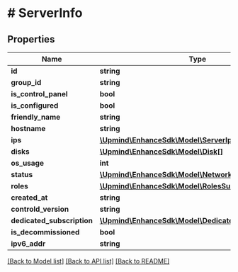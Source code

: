 # # ServerInfo

## Properties

Name | Type | Description | Notes
------------ | ------------- | ------------- | -------------
**id** | **string** |  |
**group_id** | **string** |  |
**is_control_panel** | **bool** |  |
**is_configured** | **bool** |  |
**friendly_name** | **string** |  |
**hostname** | **string** |  |
**ips** | [**\Upmind\EnhanceSdk\Model\ServerIp[]**](ServerIp.md) |  |
**disks** | [**\Upmind\EnhanceSdk\Model\Disk[]**](Disk.md) |  | [optional]
**os_usage** | **int** |  | [optional]
**status** | [**\Upmind\EnhanceSdk\Model\NetworkStatus**](NetworkStatus.md) |  | [optional]
**roles** | [**\Upmind\EnhanceSdk\Model\RolesSummary**](RolesSummary.md) |  |
**created_at** | **string** |  |
**controld_version** | **string** |  | [optional]
**dedicated_subscription** | [**\Upmind\EnhanceSdk\Model\DedicatedSubscriptionInfo**](DedicatedSubscriptionInfo.md) |  | [optional]
**is_decommissioned** | **bool** |  |
**ipv6_addr** | **string** |  | [optional]

[[Back to Model list]](../../README.md#models) [[Back to API list]](../../README.md#endpoints) [[Back to README]](../../README.md)
